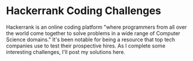# Hackerrank Coding Challenges
Hackerrank is an online coding platform "where programmers from all over the world come together to solve problems in a wide range of Computer Science domains." It's been notable for being a resource that top tech companies use to test their prospective hires. As I complete some interesting challenges, I'll post my solutions here. 